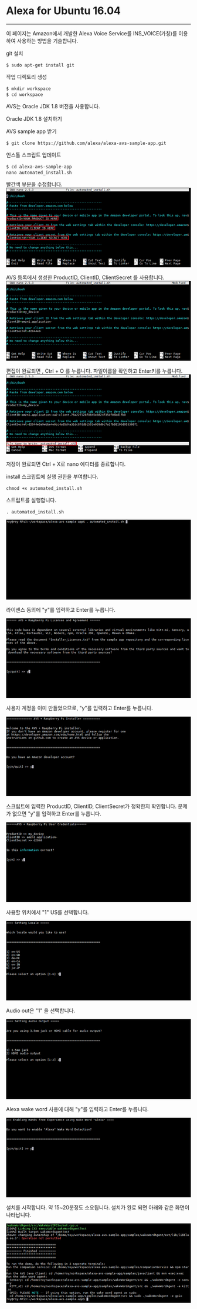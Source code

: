 # Alexa for Ubuntu 16.04

---

이 페이지는 Amazon에서 개발한 Alexa Voice Service를 INS\_VOICE\(가칭\)를 이용하여 사용하는 방법을 기술합니다.

git 설치

```
$ sudo apt-get install git
```

작업 디렉토리 생성

```
$ mkdir workspace
$ cd workspace
```

AVS는 Oracle JDK 1.8 버전을 사용합니다.

Oracle JDK 1.8 설치하기


AVS sample app 받기

```
$ git clone https://github.com/alexa/alexa-avs-sample-app.git
```

인스톨 스크립트 업데이트

```
$ cd alexa-avs-sample-app
nano automated_install.sh
```

빨간색 부분을 수정합니다.![](/assets/avs_script_edit_1.jpg)

AVS 등록에서 생성한 ProductID, ClientID, ClientSecret 를 사용합니다.  
![](/assets/avs_script_edit_2.jpg)

편집이 완료되면 , Ctrl + O 를 누릅니다. 파일이름을 확인하고 Enter키를 누릅니다.  
![](/assets/avs_script_edit_3.jpg)

저장이 완료되면 Ctrl + X로 nano 에디터를 종료합니다.

install 스크립트에 실행 권한을 부여합니다.

```
chmod +x automated_install.sh
```

스트립트를 실행합니다.

```
. automated_install.sh
```

![](/assets/avs_script_edit_4.jpg)

라이센스 동의에 "y"를 입력하고 Enter를 누릅니다.

![](/assets/avs_script_edit_5.jpg)

사용자 계정을 이미 만들었으므로, "y"를 입력하고 Enter를 누릅니다.

![](/assets/avs_script_edit_6.jpg)

스크립트에 입력한 ProductID, ClientID, ClientSecret가 정확한지 확인합니다.
문제가 없으면 "y"를 입력하고 Enter를 누릅니다.

![](/assets/avs_script_edit_7.jpg)

사용할 위치에서 "1" US를 선택합니다.

![](/assets/avs_script_edit_8.jpg)

Audio out은 "1" 을 선택합니다.

![](/assets/avs_script_edit_9.jpg)

Alexa wake word 사용에 대해 "y"를 입력하고 Enter를 누릅니다.

![](/assets/avs_script_edit_10.jpg)

설치를 시작합니다. 약 15~20분정도 소요됩니다.
설치가 완료 되면 아래와 같은 화면이 나타납니다.

![](/assets/avs_script_edit_11.jpg)




